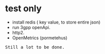 # test only

- install redis ( key value, to store entire json)
- run 3gpp openApi.
- http2.
- OpenMetrics (pormetehus)



<pre class="file">
Still a lot to be done.
</pre>



